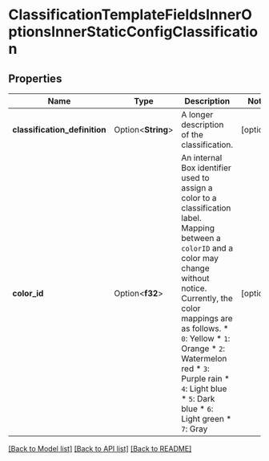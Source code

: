 # ClassificationTemplateFieldsInnerOptionsInnerStaticConfigClassification

## Properties

Name | Type | Description | Notes
------------ | ------------- | ------------- | -------------
**classification_definition** | Option<**String**> | A longer description of the classification. | [optional]
**color_id** | Option<**f32**> | An internal Box identifier used to assign a color to a classification label.  Mapping between a `colorID` and a color may change without notice. Currently, the color mappings are as follows.  * `0`: Yellow * `1`: Orange * `2`: Watermelon red * `3`: Purple rain * `4`: Light blue * `5`: Dark blue * `6`: Light green * `7`: Gray | [optional]

[[Back to Model list]](../README.md#documentation-for-models) [[Back to API list]](../README.md#documentation-for-api-endpoints) [[Back to README]](../README.md)



